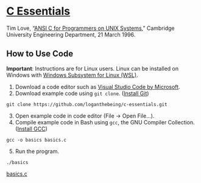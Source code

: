 # [C Essentials](https://soiffi.com/technology/c-essentials/)
Tim Love, “[ANSI C for Programmers on UNIX Systems](https://www.cs.utexas.edu/~dahlin/Classes/UGOS/reading/loveC.pdf),” Cambridge University Engineering Department, 21 March 1996.
## How to Use Code
**Important**: Instructions are for Linux users. Linux can be installed on Windows with [Windows Subsystem for Linux (WSL)](https://learn.microsoft.com/en-us/windows/wsl/install).
1. Download a code editor such as [Visual Studio Code by Microsoft](https://code.visualstudio.com).
2. Download example code using `git clone`. ([Install Git](https://github.com/git-guides/install-git/))
```
git clone https://github.com/loganthebeing/c-essentials.git
```
3. Open example code in code editor (File → Open File…).
4. Compile example code in Bash using `gcc`, the GNU Compiler Collection. ([Install GCC](https://gcc.gnu.org/install/))
```
gcc -o basics basics.c
```
5. Run the program.
```
./basics
```
[basics.c](https://soiffi.com/technology/c-essentials/basics-c/)
